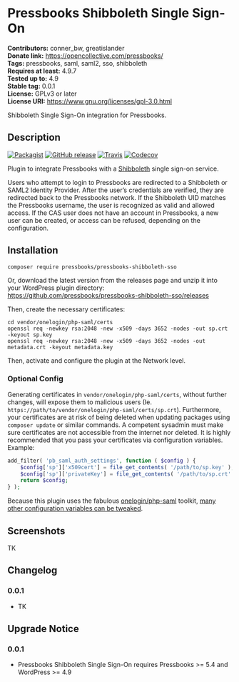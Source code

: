 # Pressbooks Shibboleth Single Sign-On 
**Contributors:** conner_bw, greatislander  
**Donate link:** https://opencollective.com/pressbooks/  
**Tags:** pressbooks, saml, saml2, sso, shibboleth  
**Requires at least:** 4.9.7  
**Tested up to:** 4.9  
**Stable tag:** 0.0.1  
**License:** GPLv3 or later  
**License URI:** https://www.gnu.org/licenses/gpl-3.0.html  

Shibboleth Single Sign-On integration for Pressbooks.


## Description 

[![Packagist](https://img.shields.io/packagist/v/pressbooks/pressbooks-shibboleth-sso.svg?style=flat-square)](https://packagist.org/packages/pressbooks/pressbooks-shibboleth-sso) [![GitHub release](https://badgen.net/github/release/pressbooks/pressbooks-shibboleth-sso/stable?style=flat)](https://github.com/pressbooks/pressbooks-shibboleth-sso/releases) [![Travis](https://badgen.net/travis/pressbooks/pressbooks-shibboleth-sso?style=flat)](https://travis-ci.com/pressbooks/pressbooks-shibboleth-sso/) [![Codecov](https://badgen.net/codecov/c/github/pressbooks/pressbooks-shibboleth-sso?style=flat)](https://codecov.io/gh/pressbooks/pressbooks-shibboleth-sso)

Plugin to integrate Pressbooks with a [Shibboleth](https://www.shibboleth.net/) single sign-on service.

Users who attempt to login to Pressbooks are redirected to a Shibboleth or SAML2 Identity Provider. After the user’s credentials are verified, they are redirected back to the
Pressbooks network. If the Shibboleth UID matches the Pressbooks username, the user is recognized as valid and allowed access. If the CAS user does not have an account in
Pressbooks, a new user can be created, or access can be refused, depending on the configuration.


## Installation 

```
composer require pressbooks/pressbooks-shibboleth-sso
```

Or, download the latest version from the releases page and unzip it into your WordPress plugin directory: https://github.com/pressbooks/pressbooks-shibboleth-sso/releases

Then, create the necessary certificates:

```
cd vendor/onelogin/php-saml/certs
openssl req -newkey rsa:2048 -new -x509 -days 3652 -nodes -out sp.crt -keyout sp.key
openssl req -newkey rsa:2048 -new -x509 -days 3652 -nodes -out metadata.crt -keyout metadata.key
```

Then, activate and configure the plugin at the Network level.


### Optional Config 

Generating certificates in `vendor/onelogin/php-saml/certs`, without further changes, will expose them to malicious users (Ie. `https://path/to/vendor/onelogin/php-saml/certs/sp.crt`).
Furthermore, your certificates are at risk of being deleted when updating packages using `composer update` or similar commands. A competent sysadmin must make sure certificates are
not accessible from the internet nor deleted. It is highly recommended that you pass your certificates via configuration variables. Example:

```php
add_filter( 'pb_saml_auth_settings', function ( $config ) {
	$config['sp']['x509cert'] = file_get_contents( '/path/to/sp.key' );
	$config['sp']['privateKey'] = file_get_contents( '/path/to/sp.crt' );
	return $config;
} );
```

Because this plugin uses the fabulous [onelogin/php-saml](https://github.com/onelogin/php-saml/tree/3.0.0) toolkit, [many other configuration variables can be tweaked](https://github.com/onelogin/php-saml/tree/3.0.0#settings).


## Screenshots 

TK


## Changelog 


### 0.0.1 
* TK


## Upgrade Notice 


### 0.0.1 
* Pressbooks Shibboleth Single Sign-On requires Pressbooks >= 5.4 and WordPress >= 4.9
